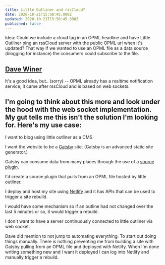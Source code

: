 ```yaml
---
title: Little Outliner and rssCloud?
date: 2020-10-21T15:58:45.000Z
updated: 2020-10-21T15:58:45.000Z
published: false
---
```


Idea: Could we include a cloud tag in an OPML headline and have Little Outliner ping an rssCloud server with the public OPML url when it's updated? That way if we wanted to use an OPML file as a data source (blogging for instance) the consumers could subscribe to the file.

## [Dave Winer](http://scripting.com/2020/10/22.html#a165831)

It's a good idea, but.. (sorry) -- OPML already has a realtime notification service, it came after rssCloud and is based on web sockets.

## I'm going to think about this more and look under the hood with the web socket implementation. My gut tells me this isn't the solution I'm looking for. Here's my use case:

I want to blog using little outliner as a CMS.

I want the website to be a [Gatsby](https://www.gatsbyjs.com/) site. (Gatsby is an advanced static site generator.)

Gatsby can consume data from many places through the use of a [source plugin](https://www.gatsbyjs.com/plugins/?=source).

I'd create a source plugin that pulls from an OPML file hosted by little outliner.

I deploy and host my site using [Netlify](https://www.netlify.com/) and it has APIs that can be used to trigger a site rebuild.

I would have some mechanism so if an outline had not changed over the last 5 minutes or so, it would trigger a rebuild.

I don't want to have a server continuously connected to little outliner via web socket.

Dave did mention to not jump to automating everything. To start out doing things manually. There is nothing preventing me from building a site with Gatsby pulling from an OPML file and deployed with Netlify.  When I'm done writing something new and I want it deployed I can log into Netlify and manually trigger a rebuild.

